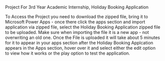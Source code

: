 
Project For 3rd Year Academic Internship, Holiday Booking Application

To Access the Project you need to download the zipped file, bring it to Microsoft Power Apps - once there click the apps section and import application via zipped file, select the Holiday Booking Application zipped file to be uploaded. 
Make sure when importing the file it is a new app - not overwriting an old one.
Once the File is uploaded it will take about 5 minutes for it to appear in your apps section
after the Holiday Booking Applcation appears in the Apps section, hover over it and select either the edit option to view how it works or the play option to test the application.  
